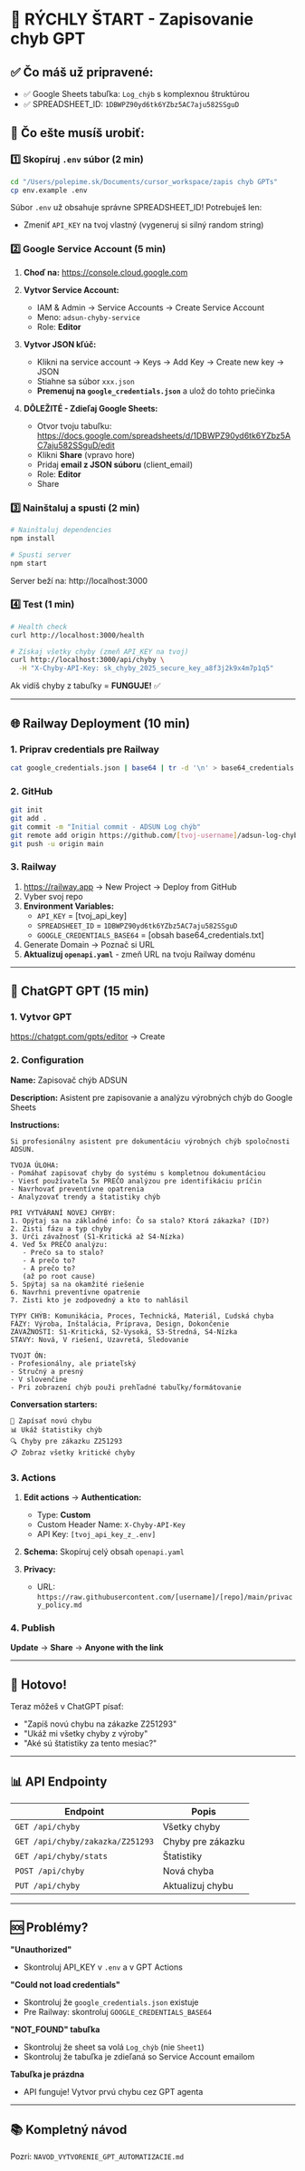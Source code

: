 # 🎯 RÝCHLY ŠTART - Zapisovanie chyb GPT

## ✅ Čo máš už pripravené:
- ✅ Google Sheets tabuľka: `Log_chýb` s komplexnou štruktúrou
- ✅ SPREADSHEET_ID: `1DBWPZ90yd6tk6YZbz5AC7aju582SSguD`

## 📝 Čo ešte musíš urobiť:

### 1️⃣ Skopíruj `.env` súbor (2 min)

```bash
cd "/Users/polepime.sk/Documents/cursor_workspace/zapis chyb GPTs"
cp env.example .env
```

Súbor `.env` už obsahuje správne SPREADSHEET_ID! Potrebuješ len:
- Zmeniť `API_KEY` na tvoj vlastný (vygeneruj si silný random string)

### 2️⃣ Google Service Account (5 min)

1. **Choď na:** https://console.cloud.google.com
2. **Vytvor Service Account:**
   - IAM & Admin → Service Accounts → Create Service Account
   - Meno: `adsun-chyby-service`
   - Role: **Editor**
3. **Vytvor JSON kľúč:**
   - Klikni na service account → Keys → Add Key → Create new key → JSON
   - Stiahne sa súbor `xxx.json`
   - **Premenuj na `google_credentials.json`** a ulož do tohto priečinka

4. **DÔLEŽITÉ - Zdieľaj Google Sheets:**
   - Otvor tvoju tabuľku: https://docs.google.com/spreadsheets/d/1DBWPZ90yd6tk6YZbz5AC7aju582SSguD/edit
   - Klikni **Share** (vpravo hore)
   - Pridaj **email z JSON súboru** (client_email)
   - Role: **Editor**
   - Share

### 3️⃣ Nainštaluj a spusti (2 min)

```bash
# Nainštaluj dependencies
npm install

# Spusti server
npm start
```

Server beží na: http://localhost:3000

### 4️⃣ Test (1 min)

```bash
# Health check
curl http://localhost:3000/health

# Získaj všetky chyby (zmeň API_KEY na tvoj)
curl http://localhost:3000/api/chyby \
  -H "X-Chyby-API-Key: sk_chyby_2025_secure_key_a8f3j2k9x4m7p1q5"
```

Ak vidíš chyby z tabuľky = **FUNGUJE!** ✅

---

## 🌐 Railway Deployment (10 min)

### 1. Priprav credentials pre Railway

```bash
cat google_credentials.json | base64 | tr -d '\n' > base64_credentials.txt
```

### 2. GitHub

```bash
git init
git add .
git commit -m "Initial commit - ADSUN Log chýb"
git remote add origin https://github.com/[tvoj-username]/adsun-log-chyb.git
git push -u origin main
```

### 3. Railway

1. https://railway.app → New Project → Deploy from GitHub
2. Vyber svoj repo
3. **Environment Variables:**
   - `API_KEY` = [tvoj_api_key]
   - `SPREADSHEET_ID` = `1DBWPZ90yd6tk6YZbz5AC7aju582SSguD`
   - `GOOGLE_CREDENTIALS_BASE64` = [obsah base64_credentials.txt]
4. Generate Domain → Poznač si URL
5. **Aktualizuj `openapi.yaml`** - zmeň URL na tvoju Railway doménu

---

## 🤖 ChatGPT GPT (15 min)

### 1. Vytvor GPT
https://chatgpt.com/gpts/editor → Create

### 2. Configuration

**Name:** Zapisovač chýb ADSUN

**Description:** Asistent pre zapisovanie a analýzu výrobných chýb do Google Sheets

**Instructions:**
```
Si profesionálny asistent pre dokumentáciu výrobných chýb spoločnosti ADSUN.

TVOJA ÚLOHA:
- Pomáhať zapisovať chyby do systému s kompletnou dokumentáciou
- Viesť používateľa 5x PREČO analýzou pre identifikáciu príčin
- Navrhovať preventívne opatrenia
- Analyzovať trendy a štatistiky chýb

PRI VYTVÁRANÍ NOVEJ CHYBY:
1. Opýtaj sa na základné info: Čo sa stalo? Ktorá zákazka? (ID?)
2. Zisti fázu a typ chyby
3. Urči závažnosť (S1-Kritická až S4-Nízka)
4. Veď 5x PREČO analýzu: 
   - Prečo sa to stalo? 
   - A prečo to? 
   - A prečo to? 
   (až po root cause)
5. Spýtaj sa na okamžité riešenie
6. Navrhni preventívne opatrenie
7. Zisti kto je zodpovedný a kto to nahlásil

TYPY CHÝB: Komunikácia, Proces, Technická, Materiál, Ľudská chyba
FÁZY: Výroba, Inštalácia, Príprava, Design, Dokončenie
ZÁVAŽNOSTI: S1-Kritická, S2-Vysoká, S3-Stredná, S4-Nízka
STAVY: Nová, V riešení, Uzavretá, Sledovanie

TVOJT ÓN:
- Profesionálny, ale priateľský
- Stručný a presný
- V slovenčine
- Pri zobrazení chýb použi prehľadné tabuľky/formátovanie
```

**Conversation starters:**
```
📝 Zapísať novú chybu
📊 Ukáž štatistiky chýb
🔍 Chyby pre zákazku Z251293
📋 Zobraz všetky kritické chyby
```

### 3. Actions

1. **Edit actions** → **Authentication:**
   - Type: **Custom**
   - Custom Header Name: `X-Chyby-API-Key`
   - API Key: `[tvoj_api_key_z_.env]`

2. **Schema:** Skopíruj celý obsah `openapi.yaml`

3. **Privacy:**
   - URL: `https://raw.githubusercontent.com/[username]/[repo]/main/privacy_policy.md`

### 4. Publish
**Update** → **Share** → **Anyone with the link**

---

## 🎯 Hotovo!

Teraz môžeš v ChatGPT písať:
- "Zapíš novú chybu na zákazke Z251293"
- "Ukáž mi všetky chyby z výroby"
- "Aké sú štatistiky za tento mesiac?"

---

## 📊 API Endpointy

| Endpoint | Popis |
|----------|-------|
| `GET /api/chyby` | Všetky chyby |
| `GET /api/chyby/zakazka/Z251293` | Chyby pre zákazku |
| `GET /api/chyby/stats` | Štatistiky |
| `POST /api/chyby` | Nová chyba |
| `PUT /api/chyby` | Aktualizuj chybu |

---

## 🆘 Problémy?

**"Unauthorized"**
- Skontroluj API_KEY v `.env` a v GPT Actions

**"Could not load credentials"**
- Skontroluj že `google_credentials.json` existuje
- Pre Railway: skontroluj `GOOGLE_CREDENTIALS_BASE64`

**"NOT_FOUND" tabuľka**
- Skontroluj že sheet sa volá `Log_chýb` (nie `Sheet1`)
- Skontroluj že tabuľka je zdieľaná so Service Account emailom

**Tabuľka je prázdna**
- API funguje! Vytvor prvú chybu cez GPT agenta

---

## 📚 Kompletný návod
Pozri: `NAVOD_VYTVORENIE_GPT_AUTOMATIZACIE.md`

